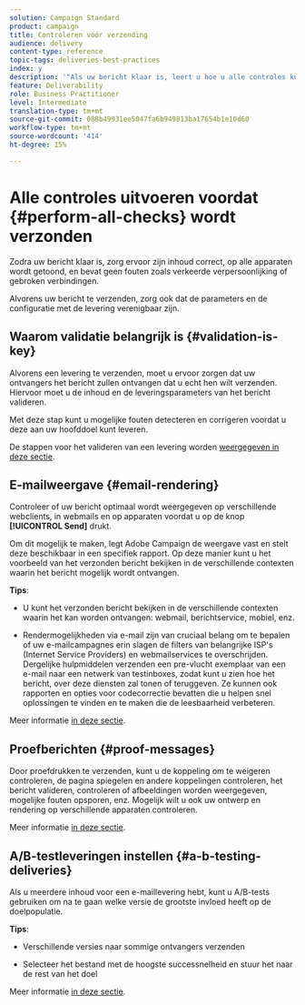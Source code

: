 ```yaml
---
solution: Campaign Standard
product: campaign
title: Controleren vóór verzending
audience: delivery
content-type: reference
topic-tags: deliveries-best-practices
index: y
description: '"Als uw bericht klaar is, leert u hoe u alle controles kunt uitvoeren voordat u het verzendt"'
feature: Deliverability
role: Business Practitioner
level: Intermediate
translation-type: tm+mt
source-git-commit: 088b49931ee5047fa6b949813ba17654b1e10d60
workflow-type: tm+mt
source-wordcount: '414'
ht-degree: 15%

---
```



# Alle controles uitvoeren voordat {#perform-all-checks} wordt verzonden

Zodra uw bericht klaar is, zorg ervoor zijn inhoud correct, op alle apparaten wordt getoond, en bevat geen fouten zoals verkeerde verpersoonlijking of gebroken verbindingen.

Alvorens uw bericht te verzenden, zorg ook dat de parameters en de configuratie met de levering verenigbaar zijn.

## Waarom validatie belangrijk is {#validation-is-key}

Alvorens een levering te verzenden, moet u ervoor zorgen dat uw ontvangers het bericht zullen ontvangen dat u echt hen wilt verzenden. Hiervoor moet u de inhoud en de leveringsparameters van het bericht valideren.

Met deze stap kunt u mogelijke fouten detecteren en corrigeren voordat u deze aan uw hoofddoel kunt leveren.

De stappen voor het valideren van een levering worden [weergegeven in deze sectie](../../sending/using/get-started-sending-messages.md#prepare-test-send).

## E-mailweergave {#email-rendering}

Controleer of uw bericht optimaal wordt weergegeven op verschillende webclients, in webmails en op apparaten voordat u op de knop **[!UICONTROL Send]** drukt.

Om dit mogelijk te maken, legt Adobe Campaign de weergave vast en stelt deze beschikbaar in een specifiek rapport. Op deze manier kunt u het voorbeeld van het verzonden bericht bekijken in de verschillende contexten waarin het bericht mogelijk wordt ontvangen.

**Tips**:

* U kunt het verzonden bericht bekijken in de verschillende contexten waarin het kan worden ontvangen: webmail, berichtservice, mobiel, enz.

* Rendermogelijkheden via e-mail zijn van cruciaal belang om te bepalen of uw e-mailcampagnes erin slagen de filters van belangrijke ISP&#39;s (Internet Service Providers) en webmailservices te overschrijden. Dergelijke hulpmiddelen verzenden een pre-vlucht exemplaar van een e-mail naar een netwerk van testinboxes, zodat kunt u zien hoe het bericht, over deze diensten zal tonen of teruggeven. Ze kunnen ook rapporten en opties voor codecorrectie bevatten die u helpen snel oplossingen te vinden en te maken die de leesbaarheid verbeteren.

Meer informatie [in deze sectie](../../sending/using/email-rendering.md).

## Proefberichten {#proof-messages}

Door proefdrukken te verzenden, kunt u de koppeling om te weigeren controleren, de pagina spiegelen en andere koppelingen controleren, het bericht valideren, controleren of afbeeldingen worden weergegeven, mogelijke fouten opsporen, enz. Mogelijk wilt u ook uw ontwerp en rendering op verschillende apparaten controleren.

Meer informatie [in deze sectie](../../sending/using/sending-proofs.md).

## A/B-testleveringen instellen {#a-b-testing-deliveries}

Als u meerdere inhoud voor een e-maillevering hebt, kunt u A/B-tests gebruiken om na te gaan welke versie de grootste invloed heeft op de doelpopulatie.

**Tips**:

* Verschillende versies naar sommige ontvangers verzenden

* Selecteer het bestand met de hoogste successnelheid en stuur het naar de rest van het doel

Meer informatie [in deze sectie](../../channels/using/designing-an-a-b-test-email.md).


